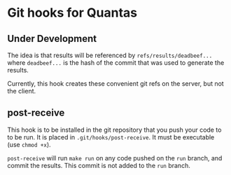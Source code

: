 # Git hooks for Quantas

## Under Development

The idea is that results will be referenced by `refs/results/deadbeef...` where
`deadbeef...` is the hash of the commit that was used to generate the results.

Currently, this hook creates these convenient git refs on the server, but not
the client.

## post-receive
This hook is to be installed in the git repository that you push your code to to
be run. It is placed in `.git/hooks/post-receive`. It must be executable
(use `chmod +x`).

`post-receive` will run `make run` on any code pushed on the `run` branch, and
commit the results. This commit is not added to the `run` branch.
